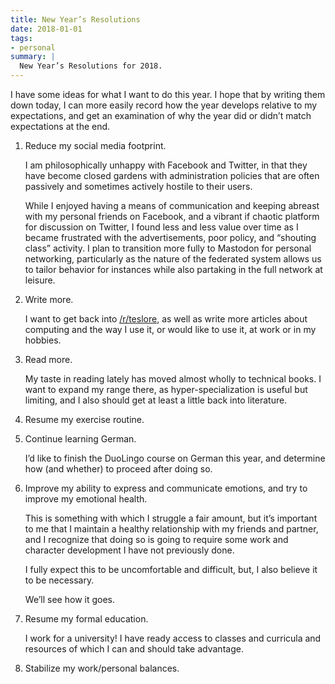 ```yaml
---
title: New Year’s Resolutions
date: 2018-01-01
tags:
- personal
summary: |
  New Year’s Resolutions for 2018.
---
```


I have some ideas for what I want to do this year. I hope that by writing them
down today, I can more easily record how the year develops relative to my
expectations, and get an examination of why the year did or didn’t match
expectations at the end.

1. Reduce my social media footprint.

    I am philosophically unhappy with Facebook and Twitter, in that they have
    become closed gardens with administration policies that are often passively
    and sometimes actively hostile to their users.

    While I enjoyed having a means of communication and keeping abreast with my
    personal friends on Facebook, and a vibrant if chaotic platform for
    discussion on Twitter, I found less and less value over time as I became
    frustrated with the advertisements, poor policy, and “shouting class”
    activity. I plan to transition more fully to Mastodon for personal
    networking, particularly as the nature of the federated system allows us to
    tailor behavior for instances while also partaking in the full network at
    leisure.

1. Write more.

    I want to get back into [/r/teslore], as well as write more articles about
    computing and the way I use it, or would like to use it, at work or in my
    hobbies.

1. Read more.

    My taste in reading lately has moved almost wholly to technical books. I
    want to expand my range there, as hyper-specialization is useful but
    limiting, and I also should get at least a little back into literature.

1. Resume my exercise routine.

1. Continue learning German.

    I’d like to finish the DuoLingo course on German this year, and determine
    how (and whether) to proceed after doing so.

1. Improve my ability to express and communicate emotions, and try to improve my
    emotional health.

    This is something with which I struggle a fair amount, but it’s important to
    me that I maintain a healthy relationship with my friends and partner, and I
    recognize that doing so is going to require some work and character
    development I have not previously done.

    I fully expect this to be uncomfortable and difficult, but, I also believe
    it to be necessary.

    We’ll see how it goes.

1. Resume my formal education.

    I work for a university! I have ready access to classes and curricula and
    resources of which I can and should take advantage.

1. Stabilize my work/personal balances.

[/r/teslore]: https://reddit.com/r/teslore
